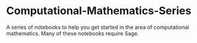 # Computational-Mathematics-Series
A series of notebooks to help you get started in the area of computational mathematics. Many of these notebooks require Sage. 
